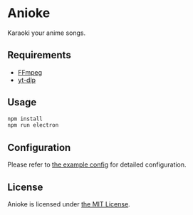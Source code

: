 # Anioke

Karaoki your anime songs.

## Requirements

- [FFmpeg](https://ffmpeg.org/)
- [yt-dlp](https://github.com/yt-dlp/yt-dlp)

## Usage

```sh
npm install
npm run electron
```

## Configuration

Please refer to [the example config](/config/example.jsonc) for detailed configuration.

## License

Anioke is licensed under [the MIT License](/LICENSE).
